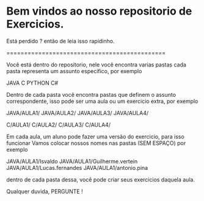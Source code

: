 
Bem vindos ao nosso repositorio de Exercicios. 
==================================

Está perdido ? então de leia isso rapidinho.

=============================================




Você está dentro do repositorio, nele você encontra varias pastas
cada pasta representa um assunto especifico, por exemplo

JAVA C PYTHON C# 

Dentro de cada pasta você encontra pastas que definem o assunto correspondente, 
isso pode ser uma aula ou um exercicio extra, por exemplo

JAVA/AULA1/
JAVA/AULA2/
JAVA/AULA3/
JAVA/AULA4/

C/AULA1/
C/AULA2/
C/AULA3/
C/AULA4/


Em cada aula, um aluno pode fazer uma versão do exercicio, para isso funcionar
Vamos colocar nossos nomes nas pastas (SEM ESPAÇO) por exemplo




JAVA/AULA1/Isvaldo
JAVA/AULA1/Guilherme.vertein
JAVA/AULA1/Lucas.fernandes
JAVA/AULA1/antonio.pina


dentro de cada pasta dessa, você pode criar seus exercicios daquela aula. 



Qualquer duvida, PERGUNTE !













